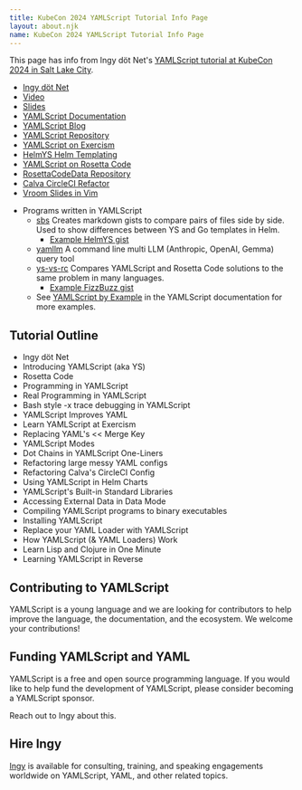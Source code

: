 ```yaml
---
title: KubeCon 2024 YAMLScript Tutorial Info Page
layout: about.njk
name: KubeCon 2024 YAMLScript Tutorial Info Page
---
```


<!--
# https://yamlscript.org/kubeys24

![YAMLScript KubeCon 2024 Tutorial](
/images/kubeys24.png "YAMLScript KubeCon 2024 Tutorial")
-->

This page has info from Ingy döt Net's
[YAMLScript tutorial at KubeCon 2024 in Salt Lake City](
https://kccncna2024.sched.com/event/1i7qP).

* [Ingy döt Net](https://yamlscript.org/ingydotnet)
* [Video](https://www.youtube.com/watch?v=Cdi3Q4Wrt48)
* [Slides](https://github.com/yaml/yamlscript/tree/talk/kubeys/slides.vroom)
* [YAMLScript Documentation](https://yamlscript.org/doc)
* [YAMLScript Blog](https://yamlscript.org/blog)
* [YAMLScript Repository](https://github.com/yaml/yamlscript)
* [YAMLScript on Exercism](https://exercism.org/tracks/yamlscript)
* [HelmYS Helm Templating](https://github.com/kubeys/helmys)
* [YAMLScript on Rosetta Code](https://rosettacode.org/wiki/Category:YAMLScript)
* [RosettaCodeData Repository](https://github.com/acmeism/RosettaCodeData)
* [Calva CircleCI Refactor](
  https://github.com/BetterThanTomorrow/calva/tree/dev/.circleci)
* [Vroom Slides in Vim](https://metacpan.org/pod/Vroom)

<p></p>

* Programs written in YAMLScript
  * [sbs](https://github.com/ingydotnet/sbs/blob/main/bin/sbs)
    Creates markdown gists to compare pairs of files side by side. Used to show
    differences between YS and Go templates in Helm.
    * [Example HelmYS gist](
      https://gist.github.com/ingydotnet/ff0638edf1bcb53c45161dce2d777f74)
  * [yamllm](https://github.com/yaml/yamllm/blob/main/bin/yamllm.ys)
    A command line multi LLM (Anthropic, OpenAI, Gemma) query tool
  * [ys-vs-rc](
    https://github.com/ingydotnet/yamlscript-vs-rosetta/blob/main/bin/ys-vs-rc)
    Compares YAMLScript and Rosetta Code solutions to the same problem in many
    languages.
    * [Example FizzBuzz gist](
      https://gist.github.com/ingydotnet/9ece4af186c6a6dcfd589c446dab9b38)
  * See [YAMLScript by Example](doc/examples.md) in the YAMLScript documentation
    for more examples.



## Tutorial Outline

* Ingy döt Net
* Introducing YAMLScript (aka YS)
* Rosetta Code
* Programming in YAMLScript
* Real Programming in YAMLScript
* Bash style -x trace debugging in YAMLScript
* YAMLScript Improves YAML
* Learn YAMLScript at Exercism
* Replacing YAML's << Merge Key
* YAMLScript Modes
* Dot Chains in YAMLScript One-Liners
* Refactoring large messy YAML configs
* Refactoring Calva's CircleCI Config
* Using YAMLScript in Helm Charts
* YAMLScript's Built-in Standard Libraries
* Accessing External Data in Data Mode
* Compiling YAMLScript programs to binary executables
* Installing YAMLScript
* Replace your YAML Loader with YAMLScript
* How YAMLScript (& YAML Loaders) Work
* Learn Lisp and Clojure in One Minute
* Learning YAMLScript in Reverse


## Contributing to YAMLScript

YAMLScript is a young language and we are looking for contributors to help
improve the language, the documentation, and the ecosystem.
We welcome your contributions!


## Funding YAMLScript and YAML

YAMLScript is a free and open source programming language.
If you would like to help fund the development of YAMLScript, please consider
becoming a YAMLScript sponsor.

Reach out to Ingy about this.


## Hire Ingy

[Ingy](https://yamlscript.org/ingydotnet) is available for consulting,
training, and speaking engagements worldwide on YAMLScript, YAML, and other
related topics.
